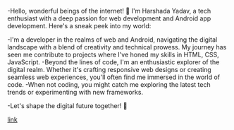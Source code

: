 -Hello, wonderful beings of the internet! 👋 I'm Harshada Yadav, a tech enthusiast with a deep passion for web development and Android app development. Here's a sneak peek into my world:

-I'm a developer in the realms of web and Android, navigating the digital landscape with a blend of creativity and technical prowess. My journey has seen me contribute to projects where I've honed my skills in HTML, CSS, JavaScript.
-Beyond the lines of code, I'm an enthusiastic explorer of the digital realm. Whether it's crafting responsive web designs or creating seamless web experiences, you'll often find me immersed in the world of code.
-When not coding, you might catch me exploring the latest tech trends or experimenting with new frameworks.

-Let's shape the digital future together! 🚀



<a href=" #" >link</a>



<!---
harshada013/harshada013 is a ✨ special ✨ repository because its `README.md` (this file) appears on your GitHub profile.
You can click the Preview link to take a look at your changes.
--->
